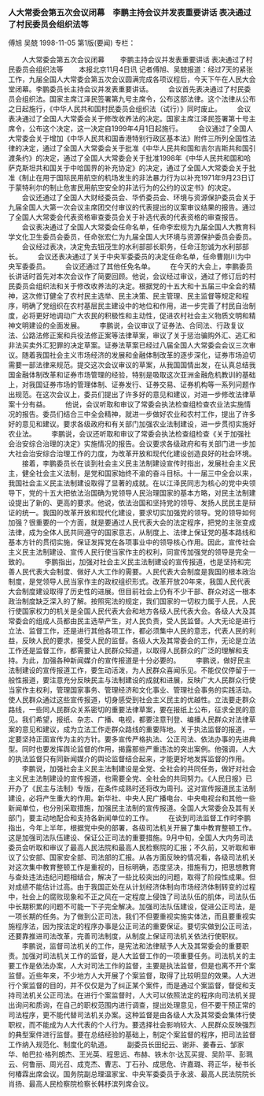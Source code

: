 ### 人大常委会第五次会议闭幕　李鹏主持会议并发表重要讲话  表决通过了村民委员会组织法等
傅旭  吴兢
1998-11-05
第1版(要闻)
专栏：

　　人大常委会第五次会议闭幕
　　李鹏主持会议并发表重要讲话  表决通过了村民委员会组织法等
　　本报北京11月4日讯  记者傅旭、吴兢报道：经过7天的紧张工作，九届全国人大常委会第五次会议圆满完成各项议程后，今天下午在人民大会堂闭幕。李鹏委员长主持会议并发表重要讲话。
　　会议首先表决通过了村民委员会组织法。国家主席江泽民签署第九号主席令，公布这部法律。这个法律从公布之日起施行，《中华人民共和国村民委员会组织法（试行）》同时废止。
　　会议表决通过了全国人大常委会关于修改收养法的决定。国家主席江泽民签署第十号主席令，公布这个决定，这一决定自1999年4月1日起施行。
　　会议通过了全国人大常委会关于增加《中华人民共和国香港特别行政区基本法》附件三所列全国性法律的决定，通过了全国人大常委会关于批准《中华人民共和国和吉尔吉斯共和国引渡条约》的决定，通过了全国人大常委会关于批准1998年《中华人民共和国和哈萨克斯坦共和国关于中哈国界的补充协定》的决定，通过了全国人大常委会关于批准《制止在用于国际民用航空的机场发生的非法暴力行为以补充1971年9月23日订于蒙特利尔的制止危害民用航空安全的非法行为的公约的议定书》的决定。
　　会议还通过了全国人大财经委员会、华侨委员会、环境与资源保护委员会关于九届全国人大第一次会议主席团交付审议的代表提出的议案审议结果的报告。通过了全国人大常委会代表资格审查委员会关于补选代表的代表资格的审查报告。
　　会议表决通过了全国人大常委会任命名单，任命李宏规为九届全国人大教育科学文化卫生委员会委员，任命张宏仁为九届全国人大环境与资源保护委员会委员。
　　会议经过表决，决定免去钮茂生的水利部部长职务，任命汪恕诚为水利部部长。
　　会议还表决通过了关于中央军委委员的决定任命名单，任命曹刚川为中央军委委员。
　　会议还通过了其他任免名单。
　　在今天的大会上，李鹏委员长讲话时首先对本次会议作了简要回顾。他说，会议经过审议，通过了修订后的村民委员会组织法和关于修改收养法的决定。根据党的十五大和十五届三中全会的精神，这次修订健全了农村民主选举、民主决策、民主管理、民主监督等规定和程序，明确了党组织在农村基层民主建设中的地位和作用，进一步完善了村民自治制度，必将更好地调动广大农民的积极性和主动性，促进农村社会主义物质文明和精神文明建设的全面发展。
　　李鹏说，会议审议了证券法、合同法、行政复议法、公路法修正案和兵役法修正案等法律草案，审议了关于惩治骗购外汇、逃汇和非法买卖外汇犯罪的决定草案。证券法草案已经过八届全国人大常委会会议三次审议。随着我国社会主义市场经济的发展和金融体制改革的逐步深化，证券市场迫切需要一部法律来规范。提交这次会议审议的草案，从我国国情出发，在认真总结我国金融体制改革和证券市场管理的经验，特别是吸取这次亚洲金融危机教训的基础上，对我国证券市场的管理体制、证券发行、证券交易、证券机构等一系列问题作出规范。在这次会议上，委员们提出了许多好的意见和建议，对进一步修改法律草案十分有益。
　　他说，会议听取和审议了常委会执法检查组检查农业法实施情况的报告。委员们结合三中全会精神，就进一步做好农业和农村工作，提出了许多好的意见和建议。要求各级政府和有关部门加强农业法制建设，进一步贯彻实施好农业法。
　　李鹏说，会议还听取和审议了常委会执法检查组检查《关于加强社会治安综合治理的决定》实施情况的报告。会议要求各级政府和有关部门进一步加大社会治安综合治理工作的力度，为改革开放和现代化建设创造良好的社会环境。
　　接着，李鹏委员长在谈到社会主义民主法制建设宣传时指出，发展社会主义民主，健全社会主义法制，是党和国家始终不渝的奋斗目标。十一届三中全会以来，我国社会主义民主法制建设取得了显著的成就。在以江泽民同志为核心的党中央领导下，党的十五大把依法治国确为党领导人民治理国家的基本方略，对民主法制建设提出了新的、更高的要求。他说，依法治国和坚持党的领导、发扬人民民主是辩证的统一。我国的改革开放和现代化建设，要求切实加强党的领导。党的领导如何加强？很重要的一个方面，就是要通过人民代表大会的法定程序，把党的主张变成法律，成为全体人民共同遵守的国家意志，从制度上、法律上保证党的基本路线和基本方针的贯彻实施，保证发挥党在各项事业中的领导核心作用。因此，宣传社会主义民主法制建设、宣传人民行使当家作主的权利，同宣传加强党的领导是完全一致的。
　　李鹏指出，加强对社会主义民主法制建设的宣传报道，也是坚持和完善人民代表大会制度、做好人大工作的需要。人民代表大会制度是我国的根本政治制度，是党领导人民当家作主的政权组织形式。改革开放20年来，我国人民代表大会制度建设取得了历史性的进展。但目前社会上仍有不少干部、群众对这一根本政治制度缺乏深入的了解。按照宪法的规定，我们国家的一切权力属于人民，人民行使国家权力的机关是全国人民代表大会和地方各级人民代表大会。各级人大及其常委会的组成人员都由民主选举产生，对人民负责，受人民监督。人大无论是进行立法、监督工作，还是进行其他各项工作，都必须集中人民的意志，代表人民的利益，反映人民的要求，接受人民的监督。各级人大及其常委会的工作，无论是立法工作还是监督工作，都需要让人民群众知道，以取得人民群众的广泛的理解和支持。为此，加强各种新闻媒介的宣传报道是十分必要的。
　　李鹏说，做好民主法制建设的宣传报道工作，要生动活泼，为人民群众喜闻乐见。不能仅仅停留于一般性报道，要注意充分反映民主与法制建设的成就和进展，反映广大人民群众行使当家作主权利，管理国家事务、管理经济和文化事业、管理社会事务的实践活动。使人民群众通过这些宣传报道，切身感受到社会主义民主的优越性。立法要走群众路线，一些同人民群众关系密切的重要法律草案，要在报纸上公布，征求全民的意见。我们希望，报纸、杂志、广播、电视，都要注意刊登、编播人民群众对法律草案的意见和建议，成为立法工作走群众路线的重要阵地。关于执法监督的报道，一定要坚持正面宣传为主的方针。要多宣传严格执法、公正司法、依法办事的先进典型。同时也要发挥舆论监督的作用，揭露那些严重违法的突出案例。他强调，人大的执法监督只有同新闻媒介的舆论监督结合起来，才能更好地发挥监督的作用。
　　李鹏说，加强社会主义民主法制建设是全党、全社会的共同任务，做好对社会主义民主法制建设的宣传报道，也需要全党、全社会的共同努力。《人民日报》已开办了《民主与法制》专版，在条件成熟时还将改为周刊。这对宣传报道民主法制建设，必将产生重大的作用。新华社、中央人民广播电台、中央电视台和其他一些新闻单位，也分别采取措施，加强民主法制的宣传报道。全国人大常委会及其有关部门，要主动地配合和支持各新闻单位的工作。
　　在谈到司法监督工作时李鹏指出，今年上半年，根据党中央的部署，各级司法机关开展了集中教育整顿工作。这是加强司法队伍建设、保证公正司法的重要措施。9月中旬，全国人大内务司法委员会听取和审议了最高人民法院和最高人民检察院的汇报；不久前，又听取和审议了公安部、国家安全部、司法部的汇报。从各方面反映的情况看，各级司法机关对这次集中教育整顿工作是重视的，目标明确，态度坚决，措施有力，把思想教育与查处违法违纪问题相结合，解决了一些比较突出的问题，取得了阶段性成果。但对成绩不能估计过高。由于我国正处在从计划经济体制向市场经济体制转变的过程中，社会上的腐败现象和不正之风在一定程度上侵蚀了司法队伍的肌体，司法队伍中长期积累的问题不可能一下子完全解决。加强司法队伍建设，促进公正司法，是一项长期的任务。为了做到公正司法，我们不但要重视实施实体法，而且要重视实施程序法，因为按法定的程序办事是公正司法的重要保证。要切实做到公正司法，还要靠推进司法改革，完善司法制度，从制度上保证司法机关依法行使职权。
　　李鹏说，监督司法机关的工作，是宪法和法律赋予人大及其常委会的重要职责。加强对司法机关工作的监督，是人大监督工作的一项重要任务。司法机关的主要工作是依法办案，人大对司法工作的监督，主要是执法监督，但是也离不开个案监督。近些年来，不少地方人大开展了个案监督，取得了比较明显的效果。人大进行个案监督的目的，并不仅仅是为了纠正某个案件，而是通过个案监督，督促和支持司法机关公正司法。在进行个案监督时，人大可以依照法定的程序向司法机关提出询问和质询，在自己的职权范围内进行调查，提出处理意见，但不要干预正常的司法程序，更不能代替司法机关办案。这种监督是由各级人大及其常委会集体行使职权，而不能成为人大代表的个人行为。要选择社会影响较大、人民群众反映强烈的典型案件进行监督。要在总结经验的基础上，制定个案监督的程序，把司法监督工作纳入规范化、制度化的轨道。
　　副委员长田纪云、谢非、姜春云、邹家华、帕巴拉·格列朗杰、王光英、程思远、布赫、铁木尔·达瓦买提、吴阶平、彭珮云、何鲁丽、周光召、成克杰、曹志、丁石孙、成思危、许嘉璐、蒋正华，秘书长何椿霖出席会议。国务院副总理温家宝、中央军委委员于永波、最高人民法院院长肖扬、最高人民检察院检察长韩杼滨列席会议。
